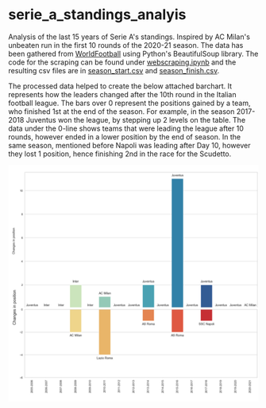 # serie_a_standings_analyis
Analysis of the last 15 years of Serie A's standings. Inspired by AC Milan's unbeaten run in the first 10 rounds of the 2020-21 season.
The data has been gathered from [WorldFootball](https://www.worldfootball.net/) using Python's BeautifulSoup library. The code for the scraping can be found under [webscraping.ipynb](https://github.com/ttothuk-proj/serie_a_standings_analyis/blob/main/webscraping.ipynb) and the resulting csv files are in [season_start.csv](https://github.com/ttothuk-proj/serie_a_standings_analyis/blob/main/season_start.csv) and [season_finish.csv](https://github.com/ttothuk-proj/serie_a_standings_analyis/blob/main/season_finish.csv).

The processed data helped to create the below attached barchart. It represents how the leaders changed after the 10th round in the Italian football league.  The bars over 0 represent the positions gained by a team, who finished 1st at the end of the season. For example, in the season 2017-2018 Juventus won the league, by stepping up 2 levels on the table.  The data under the 0-line shows teams that were leading the league after 10 rounds, however ended in a lower position by the end of season. In the same season, mentioned before Napoli was leading after Day 10, however they lost 1 position, hence finishing 2nd in the race for the Scudetto.


![](combined_half_titles.jpg)
